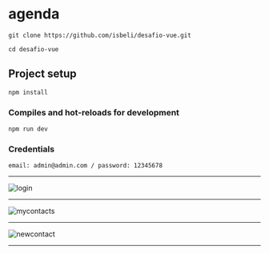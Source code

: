 # agenda
```
git clone https://github.com/isbeli/desafio-vue.git
```
```
cd desafio-vue
```
## Project setup
```
npm install
```
### Compiles and hot-reloads for development
```
npm run dev
```
### Credentials
```
email: admin@admin.com / password: 12345678 
```
***
![login](https://user-images.githubusercontent.com/86272618/141363393-9fa351cc-c320-4686-9a33-da772191af97.png)
***
![mycontacts](https://user-images.githubusercontent.com/86272618/141363660-20dcbf70-0a34-40f7-acff-73adc47136c0.png)
***
![newcontact](https://user-images.githubusercontent.com/86272618/141363836-889ab5b0-ca47-4232-bc6a-529ee35d1519.png)
***

